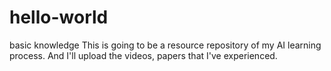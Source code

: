 # hello-world
basic knowledge
This is going to be a resource repository of my AI learning process. And I'll upload the videos, papers that I've experienced.
